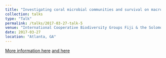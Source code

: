 ```yaml
---
title: "Investigating coral microbial communities and survival on macroalgal-dominated and coral-dominated reefs"
collection: talks
type: "Talk"
permalink: /talks/2017-03-27-talk-5
venue: "International Cooperative Biodiversity Groups Fiji & the Solomon Islands NIH annual meeting"
date: 2017-03-27
location: "Atlanta, GA"
---
```


[More information here](http://www.ace.biosci.gatech.edu/icbg/) [and here](https://www.fic.nih.gov/Grants/Search/Pages/ICBG-U01TW007401.aspx)

